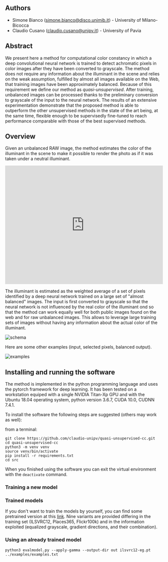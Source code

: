 ## Authors

- Simone Bianco ([simone.bianco@disco.unimib.it](mailto:simone.bianco@disco.unimib.it)) - University of Milano-Bicocca<br>
- Claudio Cusano ([claudio.cusano@unipv.it](mailto:claudio.cusano@unipv.it)) - University of Pavia<br>

## Abstract

We present here a method for computational color constancy in which a deep convolutional neural network is trained to detect 
achromatic pixels in color images after they have been converted to grayscale.
The method does not require any information about the illuminant in the scene
and relies on the weak assumption, fulfilled by almost all images available on the Web, that training images have been approximately balanced.
Because of this requirement we define our method as *quasi-unsupervised*. 
After training, unbalanced images can be processed thanks to the preliminary conversion to grayscale of the input to the neural 
network.
The results of an extensive experimentation demonstrate that the proposed method is able to outperform the other unsupervised 
methods in the state of the art being, at the  same  time, flexible enough to be supervisedly fine-tuned to reach performance 
comparable with those of the best supervised methods.

## Overview

Given an unbalanced RAW image, the method estimates the color of the illuminant in the scene to make it possible to render the photo as if it was taken under a neutral illuminant.

<p align="center">
  <iframe frameborder="0" class="juxtapose" width="512" height="384" src="https://cdn.knightlab.com/libs/juxtapose/latest/embed/index.html?uid=bd364a42-3aaa-11e9-9dba-0edaf8f81e27"></iframe>
</p>

The illuminant is estimated as the weighted average of a set of pixels identified by a deep neural network trained on a large set 
of "almost balanced" images. The input is first converted to grayscale so that the neural network is not influenced by the real 
color of the illuminant ond so that the method can work equally well for both public images found on the web and for raw unbalanced images. This allows to leverage large training sets of images without having any information about the actual color of the illuminant.

![schema](https://raw.githubusercontent.com/claudio-unipv/quasi-unsupervised-cc/master/docs/schema.png)

Here are some other examples (input, selected pixels, balanced output).

![examples](https://raw.githubusercontent.com/claudio-unipv/quasi-unsupervised-cc/master/docs/examples-test-h.jpg)


## Installing and running the software

The method is implemented in the python programming language and uses the pytorch framework for deep learning.
It has been tested on a workstation equiped with a single NVIDIA Titan-Xp GPU and with the Ubuntu 18.04 operating system,
python version 3.6.7, CUDA 10.0, CUDNN 7.4.1.

To install the software the following steps are suggested (others may work as well):

from a terminal:
```
git clone https://github.com/claudio-unipv/quasi-unsupervised-cc.git
cd quasi-unsupervised-cc
python3 -m venv venv
source venv/bin/activate
pip install -r requirements.txt
cd src
```

When you finished using the software you can exit the virtual environment with the `deactivate` command.


### Training a new model

### Trained models

If you don't want to train the models by yourself, you can find some pretrained version at this 
[link](https://drive.google.com/drive/folders/1WYXCK-6rY4fxLnpXkJDd6h0-Dof_CLLG?usp=sharing).
Nine variants are provided differing in the training set (ILSVRC12, Places365, Flickr100k) and in
the information exploited (equalized grayscale, gradient directions, and their combination).

### Using an already trained model

```
python3 evalmodel.py --apply-gamma --output-dir out ilsvrc12-eg.pt ../examples/examples.txt
```

